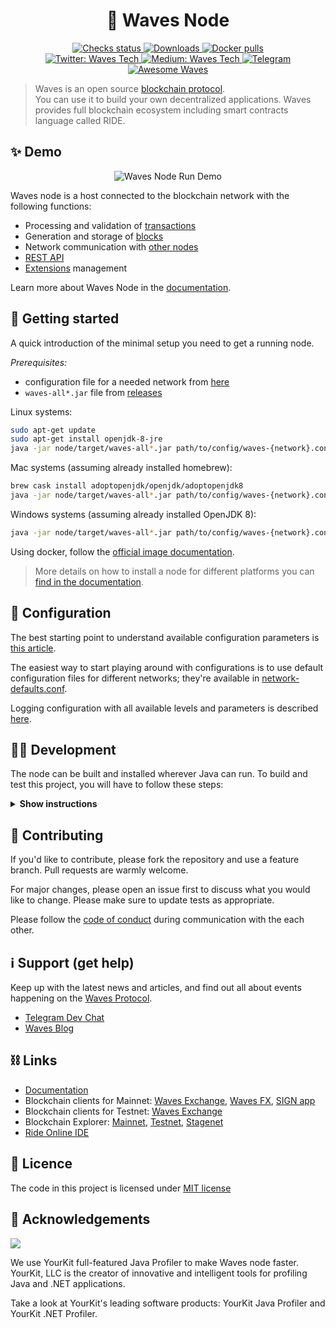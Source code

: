 <h1 align="center">🔷 Waves Node</h1>

<p align="center">
  <a href="https://github.com/wavesplatform/Waves/actions" target="_blank">
    <img alt="Checks status" src="https://badgen.net/github/checks/wavesplatform/waves?cache=600"  />
  </a>
  <a href="https://github.com/wavesplatform/Waves/releases" target="_blank">
    <img alt="Downloads" src="https://badgen.net/github/assets-dl/wavesplatform/waves?color=blue" />
  </a>
  <a href="https://hub.docker.com/r/wavesplatform/wavesnode" target="_blank">
    <img alt="Docker pulls" src="https://badgen.net/docker/pulls/wavesplatform/wavesnode?icon=docker" />
  </a>

  <br/>

  <a href="https://twitter.com/wavesprotocol" target="_blank">
    <img alt="Twitter: Waves Tech" src="https://badgen.net/twitter/follow/wavesprotocol?icon=twitter&label=follow%20on%20Twitter" />
  </a>
  <a href="https://medium.com/wavesprotocol" target="_blank">
    <img alt="Medium: Waves Tech" src="https://badgen.net/runkit/msmolyakov/get-medium-followers?icon=medium&cache=86400" />
  </a>
  <a href="https://t.me/waves_ride_dapps_dev" target="_blank">
    <img alt="Telegram" src="https://badgen.net/badge/icon/Waves%20Dev%20Jedi?icon=telegram&label=Telegram"/>
  </a>
  <a href="https://github.com/msmolyakov/awesome-waves" target="_blank">
    <img alt="Awesome Waves" src="https://badgen.net/badge/icon/Awesome%20Waves?icon=awesome&label&color=pink" />
  </a>
</p>

> Waves is an open source [blockchain protocol](https://waves.tech/waves-protocol). <br/> 
You can use it to build your own decentralized applications. Waves provides full blockchain ecosystem including smart contracts language called RIDE.


## ✨ Demo

<p align="center">
    <img src="https://user-images.githubusercontent.com/1945126/78667964-88209480-78e2-11ea-9304-72178a6a5974.gif" alt="Waves Node Run Demo">
</p>

Waves node is a host connected to the blockchain network with the following functions:

- Processing and validation of [transactions](https://docs.waves.tech/en/blockchain/transaction/transaction-validation)
- Generation and storage of [blocks](https://docs.waves.tech/en/blockchain/block/)
- Network communication with [other nodes](https://docs.waves.tech/en/blockchain/blockchain/#node)
- [REST API](https://docs.waves.tech/en/waves-node/node-api/)
- [Extensions](https://docs.waves.tech/en/waves-node/extensions/) management

Learn more about Waves Node in the [documentation](https://docs.waves.tech/en/waves-node/).

## 🚀️ Getting started

A quick introduction of the minimal setup you need to get a running node. 

*Prerequisites:*
- configuration file for a needed network from [here](https://github.com/wavesplatform/Waves/tree/HEAD/node)
- `waves-all*.jar` file from [releases](https://github.com/wavesplatform/Waves/releases) 

Linux systems:
```bash
sudo apt-get update
sudo apt-get install openjdk-8-jre
java -jar node/target/waves-all*.jar path/to/config/waves-{network}.conf
```

Mac systems (assuming already installed homebrew):
```bash
brew cask install adoptopenjdk/openjdk/adoptopenjdk8
java -jar node/target/waves-all*.jar path/to/config/waves-{network}.conf
```

Windows systems (assuming already installed OpenJDK 8):
```bash
java -jar node/target/waves-all*.jar path/to/config/waves-{network}.conf
```

Using docker, follow the [official image documentation](https://hub.docker.com/r/wavesplatform/wavesnode).

> More details on how to install a node for different platforms you can [find in the documentation](https://docs.waves.tech/en/waves-node/how-to-install-a-node/how-to-install-a-node). 

## 🔧 Configuration

The best starting point to understand available configuration parameters is [this article](https://docs.waves.tech/en/waves-node/node-configuration).

The easiest way to start playing around with configurations is to use default configuration files for different networks; they're available in [network-defaults.conf](./node/src/main/resources/network-defaults.conf).

Logging configuration with all available levels and parameters is described [here](https://docs.waves.tech/en/waves-node/logging-configuration).

## 👨‍💻 Development

The node can be built and installed wherever Java can run. 
To build and test this project, you will have to follow these steps:

<details><summary><b>Show instructions</b></summary>

*1. Setup the environment.*
- Install Java for your platform:

```bash
sudo apt-get update
sudo apt-get install openjdk-8-jre                     # Ubuntu
# or
# brew cask install adoptopenjdk/openjdk/adoptopenjdk8 # Mac
```

- Install SBT (Scala Build Tool)

Please follow the SBT installation instructions depending on your platform ([Linux](https://www.scala-sbt.org/1.0/docs/Installing-sbt-on-Linux.html), [Mac](https://www.scala-sbt.org/1.0/docs/Installing-sbt-on-Mac.html), [Windows](https://www.scala-sbt.org/1.0/docs/Installing-sbt-on-Windows.html))

*2. Clone this repo*

```bash
git clone https://github.com/wavesplatform/Waves.git
cd Waves
```

*3. Compile and run tests*

```bash
sbt checkPR
```

*4. Run integration tests (optional)*

Create a Docker image before you run any test: 
```bash
sbt node-it/docker
```

- Run all tests. You can increase or decrease number of parallel running tests by changing `waves.it.max-parallel-suites`
system property:
```bash
sbt -Dwaves.it.max-parallel-suites=1 node-it/test
```

- Run one test:
```bash
sbt node-it/testOnly *.TestClassName
# or 
# bash node-it/testOnly full.package.TestClassName
```

*5. Build packages* 

```bash
sbt packageAll                   # Mainnet
sbt -Dnetwork=testnet packageAll # Testnet
```

`sbt packageAll` ‌produces only `deb` package along with a fat `jar`. 

*6. Install DEB package*

`deb` package is located in target folder. You can replace '*' with actual package name:

```bash
sudo dpkg -i node/target/*.deb
```


*7. Run an extension project locally during development (optional)*

```bash
sbt "extension-module/run /path/to/configuration"
```

*8. Configure IntelliJ IDEA (optional)*

The majority of contributors to this project use IntelliJ IDEA for development, if you want to use it as well please follow these steps:

1. Click `Add configuration` (or `Edit configurations...`).
2. Click `+` to add a new configuration, choose `Application`.
3. Specify:
   - Main class: `com.wavesplatform.Application`
   - Program arguments: `/path/to/configuration`
   - Use classpath of module: `extension-module`
4. Click `OK`.
5. Run this configuration.

</details>

## 🤝 Contributing

If you'd like to contribute, please fork the repository and use a feature branch. Pull requests are warmly welcome.

For major changes, please open an issue first to discuss what you would like to change. Please make sure to update tests as appropriate.

Please follow the [code of conduct](./CODE_OF_CONDUCT.md) during communication with the each other. 

## ℹ️ Support (get help)

Keep up with the latest news and articles, and find out all about events happening on the [Waves Protocol](https://waves.tech/).

- [Telegram Dev Chat](https://t.me/waves_ride_dapps_dev)
- [Waves Blog](https://medium.com/wavesprotocol)

## ⛓ Links

- [Documentation](https://docs.waves.tech/)
- Blockchain clients for Mainnet: [Waves Exchange](https://waves.exchange/), [Waves FX](https://github.com/wavesfx), [SIGN app](https://www.sign-web.app/)
- Blockchain clients for Testnet: [Waves Exchange](https://testnet.waves.exchange/)
- Blockchain Explorer: [Mainnet](https://wavesexplorer.com/), [Testnet](https://testnet.wavesexplorer.com/), [Stagenet](https://stagenet.wavesexplorer.com/) 
- [Ride Online IDE](https://waves-ide.com/)

## 📝 Licence

The code in this project is licensed under [MIT license](./LICENSE)

## 👏 Acknowledgements

[<img src="https://camo.githubusercontent.com/97fa03cac759a772255b93c64ab1c9f76a103681/68747470733a2f2f7777772e796f75726b69742e636f6d2f696d616765732f796b6c6f676f2e706e67">](https://www.yourkit.com/)

We use YourKit full-featured Java Profiler to make Waves node faster. YourKit, LLC is the creator of innovative and intelligent tools for profiling Java and .NET applications.

Take a look at YourKit's leading software products: YourKit Java Profiler and YourKit .NET Profiler.
